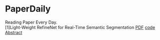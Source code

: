 # PaperDaily
Reading Paper Every Day.
<br />[1]Light-Weight RefineNet for Real-Time Semantic Segmentation [PDF](https://arxiv.org/abs/1810.03272)  [code](https://github.com/DrSleep/light-weight-refinenet)  [Abstract](https://github.com/IEC-lab/PaperDaily/blob/master/paper/Semantic_Segmentation/Semantic_Segmentation.md)